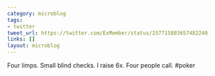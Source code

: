 ```yaml
---
category: microblog
tags:
- twitter
tweet_url: https://twitter.com/ExMember/status/257715803657482240
links: []
layout: microblog
---
```

Four limps. Small blind checks. I raise 6x. Four people call. #poker

